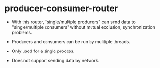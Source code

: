 # producer-consumer-router

- With this router, 
"single/multiple producers" can send data to "single/multiple consumers" without mutual exclusion, synchronization problems.

- Producers and consumers can be run by mulitiple threads.
- Only used for a single process.
- Does not support sending data by network.
